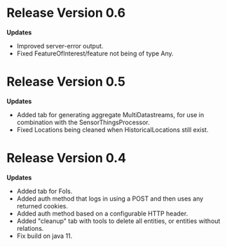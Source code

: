 # Release Version 0.6

**Updates**
* Improved server-error output.
* Fixed FeatureOfInterest/feature not being of type Any.


# Release Version 0.5

**Updates**
* Added tab for generating aggregate MultiDatastreams, for use in combination with the SensorThingsProcessor.
* Fixed Locations being cleaned when HistoricalLocations still exist.


# Release Version 0.4

**Updates**
* Added tab for FoIs.
* Added auth method that logs in using a POST and then uses any returned cookies.
* Added auth method based on a configurable HTTP header.
* Added "cleanup" tab with tools to delete all entities, or entities without relations.
* Fix build on java 11.
